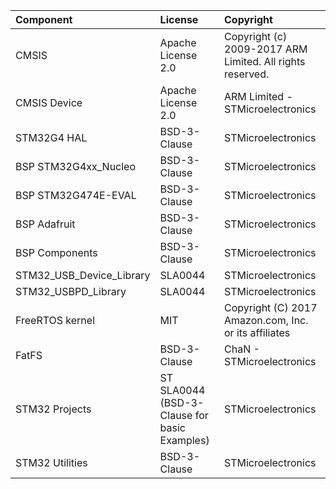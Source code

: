 | Component                       | License              | Copyright |
|:---------                       |:-------              |:----------|
| CMSIS                           | Apache License 2.0   | Copyright (c) 2009-2017 ARM Limited. All rights reserved. |
| CMSIS Device                    | Apache License 2.0   | ARM Limited - STMicroelectronics |
| STM32G4 HAL                     | BSD-3-Clause         | STMicroelectronics |
| BSP STM32G4xx_Nucleo            | BSD-3-Clause         | STMicroelectronics |
| BSP STM32G474E-EVAL             | BSD-3-Clause         | STMicroelectronics |
| BSP Adafruit                    | BSD-3-Clause         | STMicroelectronics |
| BSP Components                  | BSD-3-Clause         | STMicroelectronics |
| STM32_USB_Device_Library        | SLA0044              | STMicroelectronics |
| STM32_USBPD_Library             | SLA0044              | STMicroelectronics |
| FreeRTOS kernel                 | MIT                  | Copyright (C) 2017 Amazon.com, Inc. or its affiliates |
| FatFS                           | BSD-3-Clause         | ChaN - STMicroelectronics |
| STM32 Projects                  | ST SLA0044 (BSD-3-Clause for basic Examples) | STMicroelectronics |
| STM32 Utilities                 | BSD-3-Clause         | STMicroelectronics |
